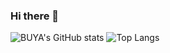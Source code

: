 ### Hi there 👋

![BUYA's GitHub stats](https://github-readme-stats.vercel.app/api?username=BUYA-GH&show_icons=true&theme=vue)
![Top Langs](https://github-readme-stats.vercel.app/api/top-langs/?username=BUYA-GH&layout=compact&theme=vue)

<!--
**BUYA-GH/BUYA-GH** is a ✨ _special_ ✨ repository because its `README.md` (this file) appears on your GitHub profile.

Here are some ideas to get you started:

- 🔭 I’m currently working on ...
- 🌱 I’m currently learning ...
- 👯 I’m looking to collaborate on ...
- 🤔 I’m looking for help with ...
- 💬 Ask me about ...
- 📫 How to reach me: ...
- 😄 Pronouns: ...
- ⚡ Fun fact: ...
-->
